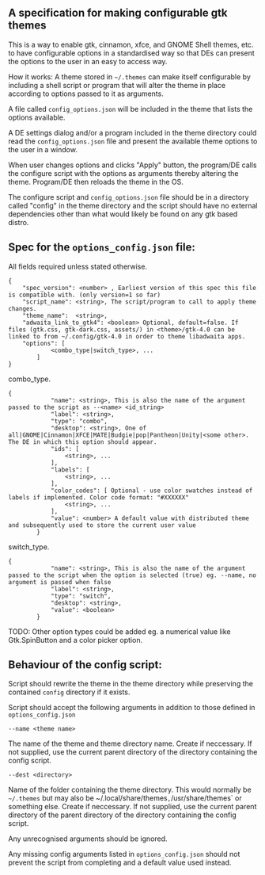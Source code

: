 ## A specification for making configurable gtk themes

This is a way to enable gtk, cinnamon, xfce, and GNOME Shell themes, etc. to have configurable options in a standardised way so that DEs can present the options to the user in an easy to access way.

How it works:
A theme stored in `~/.themes` can make itself configurable by including a shell script or program that will alter the theme in place according to options passed to it as arguments.

A file called `config_options.json` will be included in the theme that lists the options available.

A DE settings dialog and/or a program included in the theme directory could read the `config_options.json` file and present the available theme options to the user in a window.

When user changes options and clicks "Apply" button, the program/DE calls the configure script with the options as arguments thereby altering the theme. Program/DE then reloads the theme in the OS.

The configure script and `config_options.json` file should be in a directory called "config" in the theme directory and the script should have no external dependencies other than what would likely be found on any gtk based distro.

## Spec for the `options_config.json` file:

All fields required unless stated otherwise.
```
{
    "spec_version": <number> , Earliest version of this spec this file is compatible with. (only version=1 so far)
    "script_name": <string>, The script/program to call to apply theme changes.
    "theme_name":  <string>,
    "adwaita_link_to_gtk4": <boolean> Optional, default=false. If files (gtk.css, gtk-dark.css, assets/) in <theme>/gtk-4.0 can be linked to from ~/.config/gtk-4.0 in order to theme libadwaita apps.
    "options": [ 
            <combo_type|switch_type>, ...
        ]
}
```
combo_type. 
```
{
            "name": <string>, This is also the name of the argument passed to the script as --<name> <id_string>
            "label": <string>, 
            "type": "combo",
            "desktop": <string>, One of all|GNOME|Cinnamon|XFCE|MATE|Budgie|pop|Pantheon|Unity|<some other>. The DE in which this option should appear.
            "ids": [
                <string>, ...
            ],
            "labels": [
                <string>, ...
            ],
            "color_codes": [ Optional - use color swatches instead of labels if implemented. Color code format: "#XXXXXX"
                <string>, ...
            ],
            "value": <number> A default value with distributed theme and subsequently used to store the current user value
        }
```
switch_type.
```
{
            "name": <string>, This is also the name of the argument passed to the script when the option is selected (true) eg. --name, no argument is passed when false
            "label": <string>,
            "type": "switch",
            "desktop": <string>,
            "value": <boolean>
        }
```
TODO: Other option types could be added eg. a numerical value like Gtk.SpinButton and a color picker option.

## Behaviour of the config script:

Script should rewrite the theme in the theme directory while preserving the contained `config` directory if it exists.

Script should accept the following arguments in addition to those defined in `options_config.json`

`--name <theme name>`

The name of the theme and theme directory name. Create if neccessary. If not supplied, use the current parent directory of the directory containing the config script.

`--dest <directory>`

Name of the folder containing the theme directory. This would normally be `~/.themes` but may also be ~/.local/share/themes` , `/usr/share/themes` or something else. Create if neccessary. If not supplied, use the current parent directory of the parent directory of the directory containing the config script.

Any unrecognised arguments should be ignored.

Any missing config arguments listed in `options_config.json` should not prevent the script from completing and a default value used instead.
